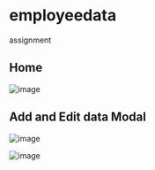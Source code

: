# employeedata
assignment
## Home
![image](https://user-images.githubusercontent.com/94439105/205236849-aee24717-a0ea-4f7f-a9ec-a2fd4b5a5251.png)
## Add and Edit data Modal
![image](https://user-images.githubusercontent.com/94439105/205237015-86439355-6655-4a86-93ac-552199d7854e.png)


![image](https://user-images.githubusercontent.com/94439105/205237197-472bbc36-0592-4daa-9fd2-1d092c0fc069.png)
